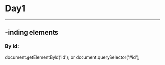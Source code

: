 <h1>Day1</h1>
<hr>
<h2>-inding elements</h2>
<h3>By id:</h3>
document.getElementById('id'); 
or 
document.querySelector('#id');
